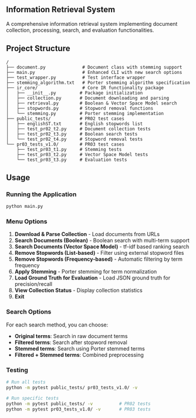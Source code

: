 ## Information Retrieval System

A comprehensive information retrieval system implementing document collection, processing, search, and evaluation functionalities.

## Project Structure
```
/
├── document.py              # Document class with stemming support
├── main.py                  # Enhanced CLI with new search options
├── test_wrapper.py          # Test interface wrapper
├── stemming_algorithm.txt   # Porter stemming algorithm specification
├── ir_core/                 # Core IR functionality package
│   ├── __init__.py         # Package initialization
│   ├── collection.py       # Document downloading and parsing
│   ├── retrieval.py        # Boolean & Vector Space Model search
│   ├── stopwords.py        # Stopword removal functions
│   └── stemming.py         # Porter stemming implementation
├── public_tests/           # PR02 test cases
│   ├── englishST.txt       # English stopwords list
│   ├── test_pr02_t2.py     # Document collection tests
│   ├── test_pr02_t3.py     # Boolean search tests
│   └── test_pr02_t4.py     # Stopword removal tests
└── pr03_tests_v1.0/        # PR03 test cases
    ├── test_pr03_t1.py     # Stemming tests
    ├── test_pr03_t2.py     # Vector Space Model tests
    └── test_pr03_t3.py     # Evaluation tests
```

## Usage

### Running the Application
```bash
python main.py
```

### Menu Options
1. **Download & Parse Collection** - Load documents from URLs
2. **Search Documents (Boolean)** - Boolean search with multi-term support
3. **Search Documents (Vector Space Model)** - tf-idf based ranking search
4. **Remove Stopwords (List-based)** - Filter using external stopword files
5. **Remove Stopwords (Frequency-based)** - Automatic filtering by term frequency
6. **Apply Stemming** - Porter stemming for term normalization
7. **Load Ground Truth for Evaluation** - Load JSON ground truth for precision/recall
8. **View Collection Status** - Display collection statistics
9. **Exit**

### Search Options
For each search method, you can choose:
- **Original terms**: Search in raw document terms
- **Filtered terms**: Search after stopword removal
- **Stemmed terms**: Search using Porter stemmed terms
- **Filtered + Stemmed terms**: Combined preprocessing

### Testing
```bash
# Run all tests
python -m pytest public_tests/ pr03_tests_v1.0/ -v

# Run specific tests
python -m pytest public_tests/ -v          # PR02 tests
python -m pytest pr03_tests_v1.0/ -v       # PR03 tests
```
